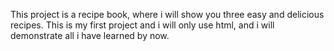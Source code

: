 This project is a recipe book, where i will show you three easy and delicious recipes. This is my first project and i will only use html, and i will demonstrate all i have learned by now.